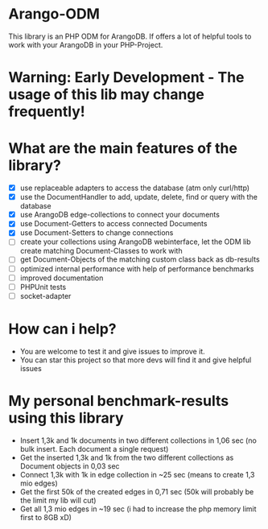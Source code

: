 # Arango-ODM
This library is an PHP ODM for ArangoDB. If offers a lot of helpful tools to work with your ArangoDB in your PHP-Project.

# Warning: Early Development - The usage of this lib may change frequently!

# What are the main features of the library?
- [x] use replaceable adapters to access the database (atm only curl/http)
- [x] use the DocumentHandler to add, update, delete, find or query with the database
- [x] use ArangoDB edge-collections to connect your documents
- [x] use Document-Getters to access connected Documents
- [x] use Document-Setters to change connections
- [ ] create your collections using ArangoDB webinterface, let the ODM lib create matching Document-Classes to work with
- [ ] get Document-Objects of the matching custom class back as db-results
- [ ] optimized internal performance with help of performance benchmarks
- [ ] improved documentation
- [ ] PHPUnit tests
- [ ] socket-adapter

# How can i help?
* You are welcome to test it and give issues to improve it.
* You can star this project so that more devs will find it and give helpful issues

# My personal benchmark-results using this library
* Insert 1,3k and 1k documents in two different collections in 1,06 sec (no bulk insert. Each document a single request)
* Get the inserted 1,3k and 1k from the two different collections as Document objects in 0,03 sec
* Connect 1,3k with 1k in edge collection in ~25 sec (means to create 1,3 mio edges)
* Get the first 50k of the created edges in 0,71 sec (50k will probably be the limit my lib will cut)
* Get all 1,3 mio edges in ~19 sec (i had to increase the php memory limit first to 8GB xD)